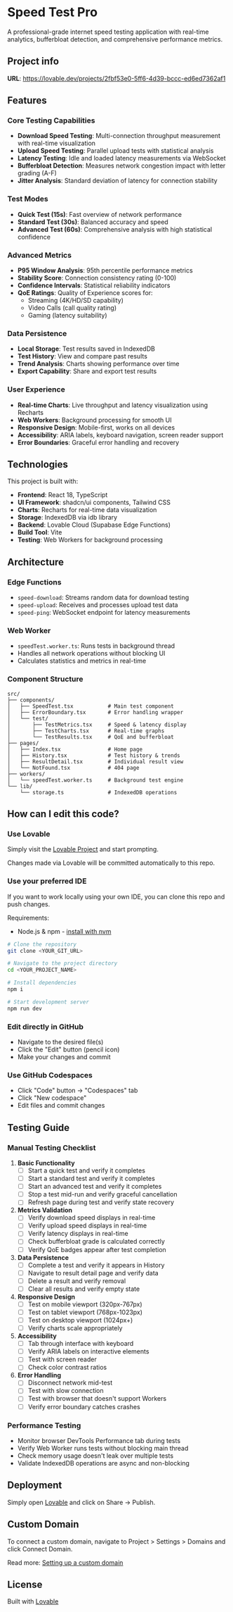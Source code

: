 # Speed Test Pro

A professional-grade internet speed testing application with real-time analytics, bufferbloat detection, and comprehensive performance metrics.

## Project info

**URL**: https://lovable.dev/projects/2fbf53e0-5ff6-4d39-bccc-ed6ed7362af1

## Features

### Core Testing Capabilities
- **Download Speed Testing**: Multi-connection throughput measurement with real-time visualization
- **Upload Speed Testing**: Parallel upload tests with statistical analysis
- **Latency Testing**: Idle and loaded latency measurements via WebSocket
- **Bufferbloat Detection**: Measures network congestion impact with letter grading (A-F)
- **Jitter Analysis**: Standard deviation of latency for connection stability

### Test Modes
- **Quick Test (15s)**: Fast overview of network performance
- **Standard Test (30s)**: Balanced accuracy and speed
- **Advanced Test (60s)**: Comprehensive analysis with high statistical confidence

### Advanced Metrics
- **P95 Window Analysis**: 95th percentile performance metrics
- **Stability Score**: Connection consistency rating (0-100)
- **Confidence Intervals**: Statistical reliability indicators
- **QoE Ratings**: Quality of Experience scores for:
  - Streaming (4K/HD/SD capability)
  - Video Calls (call quality rating)
  - Gaming (latency suitability)

### Data Persistence
- **Local Storage**: Test results saved in IndexedDB
- **Test History**: View and compare past results
- **Trend Analysis**: Charts showing performance over time
- **Export Capability**: Share and export test results

### User Experience
- **Real-time Charts**: Live throughput and latency visualization using Recharts
- **Web Workers**: Background processing for smooth UI
- **Responsive Design**: Mobile-first, works on all devices
- **Accessibility**: ARIA labels, keyboard navigation, screen reader support
- **Error Boundaries**: Graceful error handling and recovery

## Technologies

This project is built with:

- **Frontend**: React 18, TypeScript
- **UI Framework**: shadcn/ui components, Tailwind CSS
- **Charts**: Recharts for real-time data visualization
- **Storage**: IndexedDB via idb library
- **Backend**: Lovable Cloud (Supabase Edge Functions)
- **Build Tool**: Vite
- **Testing**: Web Workers for background processing

## Architecture

### Edge Functions
- `speed-download`: Streams random data for download testing
- `speed-upload`: Receives and processes upload test data
- `speed-ping`: WebSocket endpoint for latency measurements

### Web Worker
- `speedTest.worker.ts`: Runs tests in background thread
- Handles all network operations without blocking UI
- Calculates statistics and metrics in real-time

### Component Structure
```
src/
├── components/
│   ├── SpeedTest.tsx           # Main test component
│   ├── ErrorBoundary.tsx       # Error handling wrapper
│   └── test/
│       ├── TestMetrics.tsx     # Speed & latency display
│       ├── TestCharts.tsx      # Real-time graphs
│       └── TestResults.tsx     # QoE and bufferbloat
├── pages/
│   ├── Index.tsx               # Home page
│   ├── History.tsx             # Test history & trends
│   ├── ResultDetail.tsx        # Individual result view
│   └── NotFound.tsx            # 404 page
├── workers/
│   └── speedTest.worker.ts     # Background test engine
└── lib/
    └── storage.ts              # IndexedDB operations
```

## How can I edit this code?

### Use Lovable

Simply visit the [Lovable Project](https://lovable.dev/projects/2fbf53e0-5ff6-4d39-bccc-ed6ed7362af1) and start prompting.

Changes made via Lovable will be committed automatically to this repo.

### Use your preferred IDE

If you want to work locally using your own IDE, you can clone this repo and push changes.

Requirements:
- Node.js & npm - [install with nvm](https://github.com/nvm-sh/nvm#installing-and-updating)

```sh
# Clone the repository
git clone <YOUR_GIT_URL>

# Navigate to the project directory
cd <YOUR_PROJECT_NAME>

# Install dependencies
npm i

# Start development server
npm run dev
```

### Edit directly in GitHub

- Navigate to the desired file(s)
- Click the "Edit" button (pencil icon)
- Make your changes and commit

### Use GitHub Codespaces

- Click "Code" button → "Codespaces" tab
- Click "New codespace"
- Edit files and commit changes

## Testing Guide

### Manual Testing Checklist

1. **Basic Functionality**
   - [ ] Start a quick test and verify it completes
   - [ ] Start a standard test and verify it completes
   - [ ] Start an advanced test and verify it completes
   - [ ] Stop a test mid-run and verify graceful cancellation
   - [ ] Refresh page during test and verify state recovery

2. **Metrics Validation**
   - [ ] Verify download speed displays in real-time
   - [ ] Verify upload speed displays in real-time
   - [ ] Verify latency displays in real-time
   - [ ] Check bufferbloat grade is calculated correctly
   - [ ] Verify QoE badges appear after test completion

3. **Data Persistence**
   - [ ] Complete a test and verify it appears in History
   - [ ] Navigate to result detail page and verify data
   - [ ] Delete a result and verify removal
   - [ ] Clear all results and verify empty state

4. **Responsive Design**
   - [ ] Test on mobile viewport (320px-767px)
   - [ ] Test on tablet viewport (768px-1023px)
   - [ ] Test on desktop viewport (1024px+)
   - [ ] Verify charts scale appropriately

5. **Accessibility**
   - [ ] Tab through interface with keyboard
   - [ ] Verify ARIA labels on interactive elements
   - [ ] Test with screen reader
   - [ ] Check color contrast ratios

6. **Error Handling**
   - [ ] Disconnect network mid-test
   - [ ] Test with slow connection
   - [ ] Test with browser that doesn't support Workers
   - [ ] Verify error boundary catches crashes

### Performance Testing

- Monitor browser DevTools Performance tab during tests
- Verify Web Worker runs tests without blocking main thread
- Check memory usage doesn't leak over multiple tests
- Validate IndexedDB operations are async and non-blocking

## Deployment

Simply open [Lovable](https://lovable.dev/projects/2fbf53e0-5ff6-4d39-bccc-ed6ed7362af1) and click on Share → Publish.

## Custom Domain

To connect a custom domain, navigate to Project > Settings > Domains and click Connect Domain.

Read more: [Setting up a custom domain](https://docs.lovable.dev/features/custom-domain#custom-domain)

## License

Built with [Lovable](https://lovable.dev)
